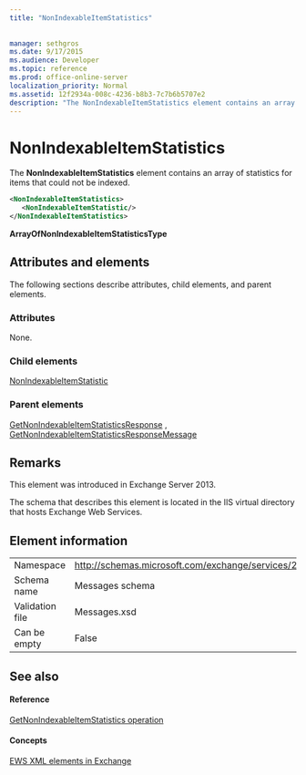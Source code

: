 ```yaml
---
title: "NonIndexableItemStatistics"
 
 
manager: sethgros
ms.date: 9/17/2015
ms.audience: Developer
ms.topic: reference
ms.prod: office-online-server
localization_priority: Normal
ms.assetid: 12f2934a-008c-4236-b8b3-7c7b6b5707e2
description: "The NonIndexableItemStatistics element contains an array of statistics for items that could not be indexed."
---
```


# NonIndexableItemStatistics

The **NonIndexableItemStatistics** element contains an array of statistics for items that could not be indexed. 
  
```XML
<NonIndexableItemStatistics>
   <NonIndexableItemStatistic/>
</NonIndexableItemStatistics>
```

 **ArrayOfNonIndexableItemStatisticsType**
## Attributes and elements

The following sections describe attributes, child elements, and parent elements.
  
### Attributes

None.
  
### Child elements

[NonIndexableItemStatistic](nonindexableitemstatistic.md)
  
### Parent elements

[GetNonIndexableItemStatisticsResponse](getnonindexableitemstatisticsresponse.md) , [GetNonIndexableItemStatisticsResponseMessage](getnonindexableitemstatisticsresponsemessage.md)
  
## Remarks

This element was introduced in Exchange Server 2013.
  
The schema that describes this element is located in the IIS virtual directory that hosts Exchange Web Services.
  
## Element information

|||
|:-----|:-----|
|Namespace  <br/> |http://schemas.microsoft.com/exchange/services/2006/messages  <br/> |
|Schema name  <br/> |Messages schema  <br/> |
|Validation file  <br/> |Messages.xsd  <br/> |
|Can be empty  <br/> |False  <br/> |
   
## See also

#### Reference

[GetNonIndexableItemStatistics operation](getnonindexableitemstatistics-operation.md)
#### Concepts

[EWS XML elements in Exchange](ews-xml-elements-in-exchange.md)

